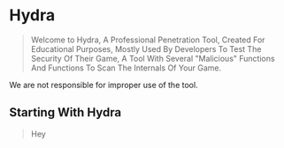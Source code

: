 # Hydra
> Welcome to Hydra, A Professional Penetration Tool, Created For Educational Purposes, Mostly Used By Developers To Test The Security Of Their Game, A Tool With Several "Malicious" Functions And Functions To Scan The Internals Of Your Game.

We are not responsible for improper use of the tool.

## Starting With Hydra
> Hey

